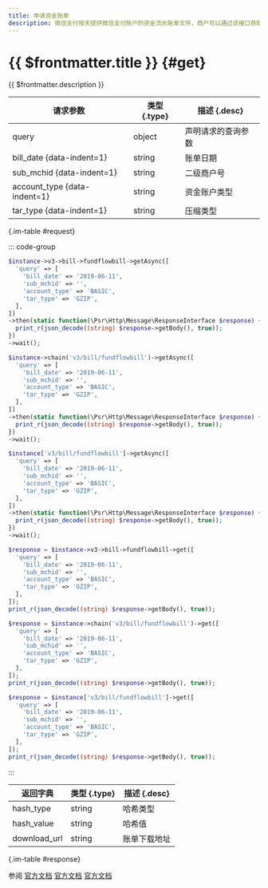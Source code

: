 ```yaml
---
title: 申请资金账单
description: 微信支付按天提供微信支付账户的资金流水账单文件，商户可以通过该接口获取账单文件的下载地址。文件内包含该账户资金操作相关的业务单号、收支金额、记账时间等信息，供商户进行核对。
---
```


# {{ $frontmatter.title }} {#get}

{{ $frontmatter.description }}

| 请求参数 | 类型 {.type} | 描述 {.desc}
| --- | --- | ---
| query | object | 声明请求的查询参数
| bill_date {data-indent=1} | string | 账单日期
| sub_mchid {data-indent=1} | string | 二级商户号
| account_type {data-indent=1} | string | 资金账户类型
| tar_type {data-indent=1} | string | 压缩类型

{.im-table #request}

::: code-group

```php [异步纯链式]
$instance->v3->bill->fundflowbill->getAsync([
  'query' => [
    'bill_date' => '2019-06-11',
    'sub_mchid' => '',
    'account_type' => 'BASIC',
    'tar_type' => 'GZIP',
  ],
])
->then(static function(\Psr\Http\Message\ResponseInterface $response) {
  print_r(json_decode((string) $response->getBody(), true));
})
->wait();
```

```php [异步声明式]
$instance->chain('v3/bill/fundflowbill')->getAsync([
  'query' => [
    'bill_date' => '2019-06-11',
    'sub_mchid' => '',
    'account_type' => 'BASIC',
    'tar_type' => 'GZIP',
  ],
])
->then(static function(\Psr\Http\Message\ResponseInterface $response) {
  print_r(json_decode((string) $response->getBody(), true));
})
->wait();
```

```php [异步属性式]
$instance['v3/bill/fundflowbill']->getAsync([
  'query' => [
    'bill_date' => '2019-06-11',
    'sub_mchid' => '',
    'account_type' => 'BASIC',
    'tar_type' => 'GZIP',
  ],
])
->then(static function(\Psr\Http\Message\ResponseInterface $response) {
  print_r(json_decode((string) $response->getBody(), true));
})
->wait();
```

```php [同步纯链式]
$response = $instance->v3->bill->fundflowbill->get([
  'query' => [
    'bill_date' => '2019-06-11',
    'sub_mchid' => '',
    'account_type' => 'BASIC',
    'tar_type' => 'GZIP',
  ],
]);
print_r(json_decode((string) $response->getBody(), true));
```

```php [同步声明式]
$response = $instance->chain('v3/bill/fundflowbill')->get([
  'query' => [
    'bill_date' => '2019-06-11',
    'sub_mchid' => '',
    'account_type' => 'BASIC',
    'tar_type' => 'GZIP',
  ],
]);
print_r(json_decode((string) $response->getBody(), true));
```

```php [同步属性式]
$response = $instance['v3/bill/fundflowbill']->get([
  'query' => [
    'bill_date' => '2019-06-11',
    'sub_mchid' => '',
    'account_type' => 'BASIC',
    'tar_type' => 'GZIP',
  ],
]);
print_r(json_decode((string) $response->getBody(), true));
```

:::

| 返回字典 | 类型 {.type} | 描述 {.desc}
| --- | --- | ---
| hash_type | string | 哈希类型
| hash_value | string | 哈希值
| download_url | string | 账单下载地址

{.im-table #response}

参阅 [官方文档](https://pay.weixin.qq.com/docs/merchant/apis/bill-download/fund-bill/get-fund-bill.html) [官方文档](https://pay.weixin.qq.com/docs/partner/apis/bill-download/fund-bill/get-fund-bill.html) [官方文档](https://pay.weixin.qq.com/wiki/doc/apiv3_partner/apis/chapter7_9_2.shtml)
